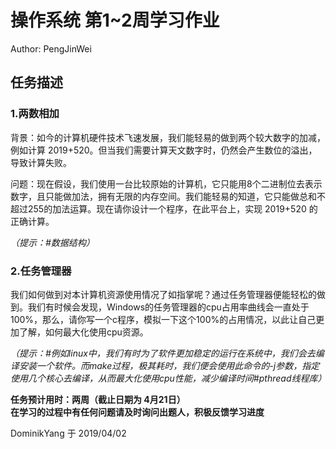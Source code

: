 # 操作系统 第1~2周学习作业

Author: PengJinWei

## 任务描述

### 1.两数相加

 背景：如今的计算机硬件技术飞速发展，我们能轻易的做到两个较大数字的加减，例如计算 2019+520。但当我们需要计算天文数字时，仍然会产生数位的溢出，导致计算失败。

问题：现在假设，我们使用一台比较原始的计算机，它只能用8个二进制位去表示数字，且只能做加法，拥有无限的内存空间。我们能轻易的知道，它只能做总和不超过255的加法运算。现在请你设计一个程序，在此平台上，实现 2019+520 的正确计算。

*（提示：#数据结构）*

### 2.任务管理器

我们如何做到对本计算机资源使用情况了如指掌呢？通过任务管理器便能轻松的做到。我们有时候会发现，Windows的任务管理器的cpu占用率曲线会一直处于100%，那么，请你写一个c程序，模拟一下这个100%的占用情况，以此让自己更加了解，如何最大化使用cpu资源。

*（提示：#例如linux中，我们有时为了软件更加稳定的运行在系统中，我们会去编译安装一个软件。而make过程，极其耗时，我们便会使用此命令的-j参数，指定使用几个核心去编译，从而最大化使用cpu性能，减少编译时间#pthread线程库）*

**任务预计用时：两周（截止日期为 4月21日）**  
**在学习的过程中有任何问题请及时询问出题人，积极反馈学习进度**

DominikYang 于 2019/04/02
